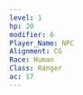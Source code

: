 ```yaml
---
level: 1
hp: 20
modifier: 6
Player_Name: NPC
Alignment: CG
Race: Human
Class: Ranger
ac: 17
---
```

